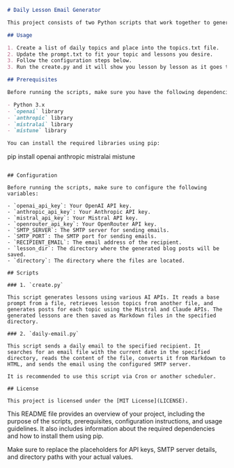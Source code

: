 ```markdown
# Daily Lesson Email Generator

This project consists of two Python scripts that work together to generate and send daily lesson emails. 

## Usage

1. Create a list of daily topics and place into the topics.txt file.
2. Update the prompt.txt to fit your topic and lessons you desire.
3. Follow the configuration steps below.
3. Run the create.py and it will show you lesson by lesson as it goes through your entire lesson set.

## Prerequisites

Before running the scripts, make sure you have the following dependencies installed:

- Python 3.x
- `openai` library
- `anthropic` library
- `mistralai` library
- `mistune` library

You can install the required libraries using pip:

```
pip install openai anthropic mistralai mistune
```

## Configuration

Before running the scripts, make sure to configure the following variables:

- `openai_api_key`: Your OpenAI API key.
- `anthropic_api_key`: Your Anthropic API key.
- `mistral_api_key`: Your Mistral API key.
- `openrouter_api_key`: Your OpenRouter API key.
- `SMTP_SERVER`: The SMTP server for sending emails.
- `SMTP_PORT`: The SMTP port for sending emails.
- `RECIPIENT_EMAIL`: The email address of the recipient.
- `lesson_dir`: The directory where the generated blog posts will be saved.
- `directory`: The directory where the files are located.

## Scripts

### 1. `create.py`

This script generates lessons using various AI APIs. It reads a base prompt from a file, retrieves lesson topics from another file, and generates posts for each topic using the Mistral and Claude APIs. The generated lessons are then saved as Markdown files in the specified directory.

### 2. `daily-email.py`

This script sends a daily email to the specified recipient. It searches for an email file with the current date in the specified directory, reads the content of the file, converts it from Markdown to HTML, and sends the email using the configured SMTP server.

It is recommended to use this script via Cron or another scheduler.

## License

This project is licensed under the [MIT License](LICENSE).
```

This README file provides an overview of your project, including the purpose of the scripts, prerequisites, configuration instructions, and usage guidelines. It also includes information about the required dependencies and how to install them using pip.

Make sure to replace the placeholders for API keys, SMTP server details, and directory paths with your actual values.
